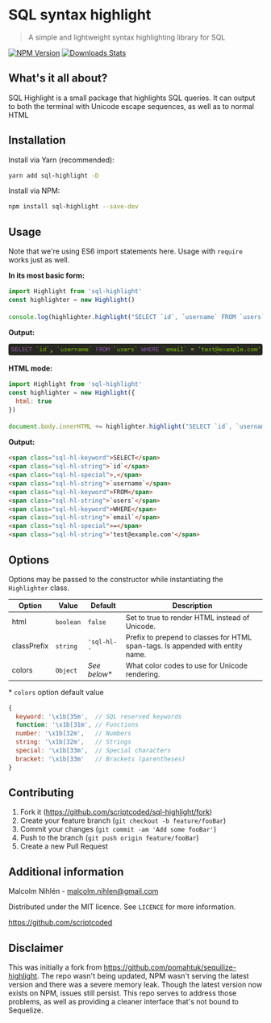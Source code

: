 # SQL syntax highlight
> A simple and lightweight syntax highlighting library for SQL

[![NPM Version][npm-image]][npm-url]
[![Downloads Stats][npm-downloads]][npm-url]

## What's it all about?
SQL Highlight is a small package that highlights SQL queries. It can output to both the terminal with Unicode escape sequences, as well as to normal HTML

## Installation

Install via Yarn (recommended):
```bash
yarn add sql-highlight -D
```
Install via NPM:
```bash
npm install sql-highlight --save-dev
```

## Usage
Note that we're using ES6 import statements here. Usage with `require` works just as well.

**In its most basic form:**
```javascript
import Highlight from 'sql-highlight'
const highlighter = new Highlight()

console.log(highlighter.highlight("SELECT `id`, `username` FROM `users` WHERE `email` = 'test@example.com'"))
```

**Output:**

![Screenshot 1](screenshot1.png)

**HTML mode:**

```javascript
import Highlight from 'sql-highlight'
const highlighter = new Highlight({
  html: true
})

document.body.innerHTML += highlighter.highlight("SELECT `id`, `username` FROM `users` WHERE `email` = 'test@example.com'"))
```

**Output:**
```html
<span class="sql-hl-keyword">SELECT</span>
<span class="sql-hl-string">`id`</span>
<span class="sql-hl-special">,</span>
<span class="sql-hl-string">`username`</span>
<span class="sql-hl-keyword">FROM</span>
<span class="sql-hl-string">`users`</span>
<span class="sql-hl-keyword">WHERE</span>
<span class="sql-hl-string">`email`</span>
<span class="sql-hl-special">=</span>
<span class="sql-hl-string">'test@example.com'</span>
```

## Options
Options may be passed to the constructor while instantiating the `Highlighter` class.

| Option | Value | Default | Description |
| --- | --- | --- | --- |
| html | `boolean` | `false` | Set to true to render HTML instead of Unicode.
| classPrefix | `string` | `'sql-hl-'` | Prefix to prepend to classes for HTML span-tags. Is appended with entity name.
| colors | `Object` | _See below_* | What color codes to use for Unicode rendering.

\* `colors` option default value
```javascript
{
  keyword: '\x1b[35m',  // SQL reserved keywords
  function: '\x1b[31m', // Functions
  number: '\x1b[32m',   // Numbers
  string: '\x1b[32m',   // Strings
  special: '\x1b[33m',  // Special characters
  bracket: '\x1b[33m'   // Brackets (parentheses)
}
```

## Contributing

1. Fork it (<https://github.com/scriptcoded/sql-highlight/fork>)
2. Create your feature branch (`git checkout -b feature/fooBar`)
3. Commit your changes (`git commit -am 'Add some fooBar'`)
4. Push to the branch (`git push origin feature/fooBar`)
5. Create a new Pull Request

## Additional information

Malcolm Nihlén - malcolm.nihlen@gmail.com

Distributed under the MIT licence. See `LICENCE` for more information.

https://github.com/scriptcoded

## Disclaimer
This was initially a fork from https://github.com/pomahtuk/sequilize-highlight. The repo wasn't being
updated, NPM wasn't serving the latest version and there was a severe memory leak. Though the latest version now exists on NPM, issues still persist. This repo serves to address those problems, as well as providing a cleaner interface that's not bound to Sequelize.

[npm-image]: https://img.shields.io/npm/v/sql-highlight.svg
[npm-url]: https://npmjs.org/package/sql-highlight
[npm-downloads]: https://img.shields.io/npm/dm/sql-highlight.svg